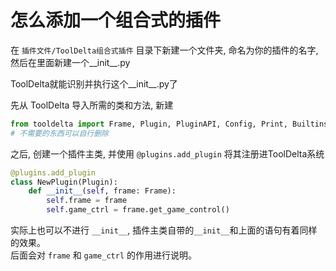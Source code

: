 # 怎么添加一个组合式的插件
在 `插件文件/ToolDelta组合式插件` 目录下新建一个文件夹, 命名为你的插件的名字, 然后在里面新建一个__init__.py

ToolDelta就能识别并执行这个__init__.py了

先从 ToolDelta 导入所需的类和方法, 新建
```python
from tooldelta import Frame, Plugin, PluginAPI, Config, Print, Builtins, plugins
# 不需要的东西可以自行删除
```
之后, 创建一个插件主类, 并使用 `@plugins.add_plugin` 将其注册进ToolDelta系统
```python
@plugins.add_plugin
class NewPlugin(Plugin):
    def __init__(self, frame: Frame):
        self.frame = frame
        self.game_ctrl = frame.get_game_control()
```
实际上也可以不进行 `__init__`, 插件主类自带的`__init__`和上面的语句有着同样的效果。  
后面会对 `frame` 和 `game_ctrl` 的作用进行说明。